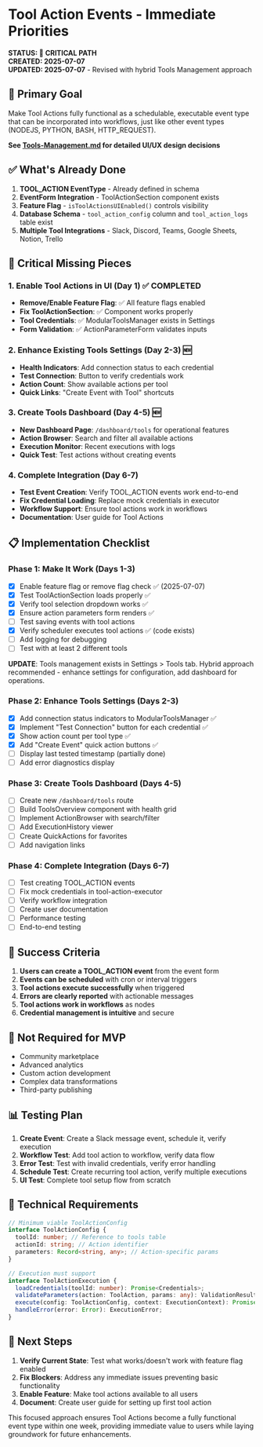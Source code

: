 # Tool Action Events - Immediate Priorities

**STATUS: 🚨 CRITICAL PATH**  
**CREATED: 2025-07-07**  
**UPDATED: 2025-07-07** - Revised with hybrid Tools Management approach

## 🎯 Primary Goal

Make Tool Actions fully functional as a schedulable, executable event type that can be incorporated into workflows, just like other event types (NODEJS, PYTHON, BASH, HTTP_REQUEST).

**See [Tools-Management.md](./Tools-Management.md) for detailed UI/UX design decisions**

## ✅ What's Already Done

1. **TOOL_ACTION EventType** - Already defined in schema
2. **EventForm Integration** - ToolActionSection component exists
3. **Feature Flag** - `isToolActionsUIEnabled()` controls visibility
4. **Database Schema** - `tool_action_config` column and `tool_action_logs` table exist
5. **Multiple Tool Integrations** - Slack, Discord, Teams, Google Sheets, Notion, Trello

## 🚨 Critical Missing Pieces

### 1. Enable Tool Actions in UI (Day 1) ✅ COMPLETED

- **Remove/Enable Feature Flag**: ✅ All feature flags enabled
- **Fix ToolActionSection**: ✅ Component works properly
- **Tool Credentials**: ✅ ModularToolsManager exists in Settings
- **Form Validation**: ✅ ActionParameterForm validates inputs

### 2. Enhance Existing Tools Settings (Day 2-3) 🆕

- **Health Indicators**: Add connection status to each credential
- **Test Connection**: Button to verify credentials work
- **Action Count**: Show available actions per tool
- **Quick Links**: "Create Event with Tool" shortcuts

### 3. Create Tools Dashboard (Day 4-5) 🆕

- **New Dashboard Page**: `/dashboard/tools` for operational features
- **Action Browser**: Search and filter all available actions
- **Execution Monitor**: Recent executions with logs
- **Quick Test**: Test actions without creating events

### 4. Complete Integration (Day 6-7)

- **Test Event Creation**: Verify TOOL_ACTION events work end-to-end
- **Fix Credential Loading**: Replace mock credentials in executor
- **Workflow Support**: Ensure tool actions work in workflows
- **Documentation**: User guide for Tool Actions

## 📋 Implementation Checklist

### Phase 1: Make It Work (Days 1-3)

- [x] Enable feature flag or remove flag check ✅ (2025-07-07)
- [x] Test ToolActionSection loads properly ✅
- [x] Verify tool selection dropdown works ✅
- [x] Ensure action parameters form renders ✅
- [ ] Test saving events with tool actions
- [x] Verify scheduler executes tool actions ✅ (code exists)
- [ ] Add logging for debugging
- [ ] Test with at least 2 different tools

**UPDATE**: Tools management exists in Settings > Tools tab. Hybrid approach recommended - enhance settings for configuration, add dashboard for operations.

### Phase 2: Enhance Tools Settings (Days 2-3)

- [x] Add connection status indicators to ModularToolsManager ✅
- [x] Implement "Test Connection" button for each credential ✅
- [x] Show action count per tool type ✅
- [x] Add "Create Event" quick action buttons ✅
- [ ] Display last tested timestamp (partially done)
- [ ] Add error diagnostics display

### Phase 3: Create Tools Dashboard (Days 4-5)

- [ ] Create new `/dashboard/tools` route
- [ ] Build ToolsOverview component with health grid
- [ ] Implement ActionBrowser with search/filter
- [ ] Add ExecutionHistory viewer
- [ ] Create QuickActions for favorites
- [ ] Add navigation links

### Phase 4: Complete Integration (Days 6-7)

- [ ] Test creating TOOL_ACTION events
- [ ] Fix mock credentials in tool-action-executor
- [ ] Verify workflow integration
- [ ] Create user documentation
- [ ] Performance testing
- [ ] End-to-end testing

## 🎯 Success Criteria

1. **Users can create a TOOL_ACTION event** from the event form
2. **Events can be scheduled** with cron or interval triggers
3. **Tool actions execute successfully** when triggered
4. **Errors are clearly reported** with actionable messages
5. **Tool actions work in workflows** as nodes
6. **Credential management is intuitive** and secure

## 🚫 Not Required for MVP

- Community marketplace
- Advanced analytics
- Custom action development
- Complex data transformations
- Third-party publishing

## 📊 Testing Plan

1. **Create Event**: Create a Slack message event, schedule it, verify execution
2. **Workflow Test**: Add tool action to workflow, verify data flow
3. **Error Test**: Test with invalid credentials, verify error handling
4. **Schedule Test**: Create recurring tool action, verify multiple executions
5. **UI Test**: Complete tool setup flow from scratch

## 🔧 Technical Requirements

```typescript
// Minimum viable ToolActionConfig
interface ToolActionConfig {
  toolId: number; // Reference to tools table
  actionId: string; // Action identifier
  parameters: Record<string, any>; // Action-specific params
}

// Execution must support
interface ToolActionExecution {
  loadCredentials(toolId: number): Promise<Credentials>;
  validateParameters(action: ToolAction, params: any): ValidationResult;
  execute(config: ToolActionConfig, context: ExecutionContext): Promise<any>;
  handleError(error: Error): ExecutionError;
}
```

## 🏃 Next Steps

1. **Verify Current State**: Test what works/doesn't work with feature flag enabled
2. **Fix Blockers**: Address any immediate issues preventing basic functionality
3. **Enable Feature**: Make tool actions available to all users
4. **Document**: Create user guide for setting up first tool action

This focused approach ensures Tool Actions become a fully functional event type within one week, providing immediate value to users while laying groundwork for future enhancements.
